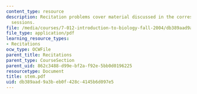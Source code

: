 ```yaml
---
content_type: resource
description: Recitation problems cover material discussed in the corresponding lecture
  sessions.
file: /media/courses/7-012-introduction-to-biology-fall-2004/db389aad9a3beb0f428c4145b6d097e5_stem.pdf
file_type: application/pdf
learning_resource_types:
- Recitations
ocw_type: OCWFile
parent_title: Recitations
parent_type: CourseSection
parent_uid: 862c3488-d99e-bf2a-f92e-5bb0d0196225
resourcetype: Document
title: stem.pdf
uid: db389aad-9a3b-eb0f-428c-4145b6d097e5
---
```

